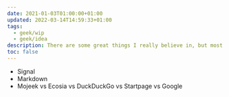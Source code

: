 ```yaml
---
date: 2021-01-03T01:00:00+01:00
updated: 2022-03-14T14:59:33+01:00
tags:
  - geek/wip
  - geek/idea
description: There are some great things I really believe in, but most of my friends have no idea what they are. Since it is becoming quite a bothering and long task to repeat the exact same things every time to everyone and a quick search online is not very effective, I decided to write the most important ones myself.
toc: false
---
```

- Signal
- Markdown
- Mojeek vs Ecosia vs DuckDuckGo vs Startpage vs Google
